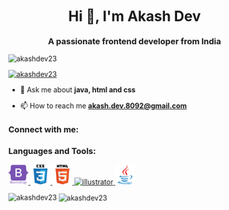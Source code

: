 <h1 align="center">Hi 👋, I'm Akash Dev</h1>
<h3 align="center">A passionate frontend developer from India</h3>

<p align="left"> <img src="https://komarev.com/ghpvc/?username=akashdev23&label=Profile%20views&color=0e75b6&style=flat" alt="akashdev23" /> </p>

<p align="left"> <a href="https://github.com/ryo-ma/github-profile-trophy"><img src="https://github-profile-trophy.vercel.app/?username=akashdev23" alt="akashdev23" /></a> </p>

- 💬 Ask me about **java, html and css**

- 📫 How to reach me **akash.dev.8092@gmail.com**

<h3 align="left">Connect with me:</h3>
<p align="left">
</p>

<h3 align="left">Languages and Tools:</h3>
<p align="left"> <a href="https://getbootstrap.com" target="_blank" rel="noreferrer"> <img src="https://raw.githubusercontent.com/devicons/devicon/master/icons/bootstrap/bootstrap-plain-wordmark.svg" alt="bootstrap" width="40" height="40"/> </a> <a href="https://www.w3schools.com/css/" target="_blank" rel="noreferrer"> <img src="https://raw.githubusercontent.com/devicons/devicon/master/icons/css3/css3-original-wordmark.svg" alt="css3" width="40" height="40"/> </a> <a href="https://www.w3.org/html/" target="_blank" rel="noreferrer"> <img src="https://raw.githubusercontent.com/devicons/devicon/master/icons/html5/html5-original-wordmark.svg" alt="html5" width="40" height="40"/> </a> <a href="https://www.adobe.com/in/products/illustrator.html" target="_blank" rel="noreferrer"> <img src="https://www.vectorlogo.zone/logos/adobe_illustrator/adobe_illustrator-icon.svg" alt="illustrator" width="40" height="40"/> </a> <a href="https://www.java.com" target="_blank" rel="noreferrer"> <img src="https://raw.githubusercontent.com/devicons/devicon/master/icons/java/java-original.svg" alt="java" width="40" height="40"/> </a> </p>

<p><img align="left" src="https://github-readme-stats.vercel.app/api/top-langs?username=akashdev23&show_icons=true&locale=en&layout=compact" alt="akashdev23" /></p>

<p>&nbsp;<img align="center" src="https://github-readme-stats.vercel.app/api?username=akashdev23&show_icons=true&locale=en" alt="akashdev23" /></p>
